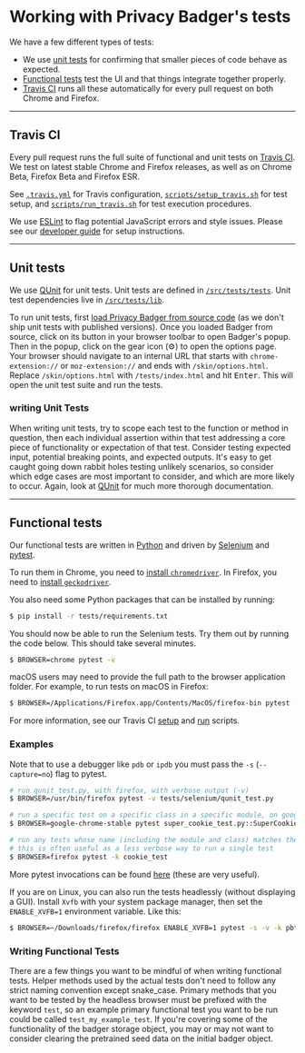 # Working with Privacy Badger's tests

We have a few different types of tests:

* We use [unit tests](/doc/tests.md#unit-tests) for confirming that smaller pieces of code behave as expected.
* [Functional tests](/doc/tests.md#functional-tests) test the UI and that things integrate together properly.
* [Travis CI](/doc/tests.md#travis-ci) runs all these automatically for every pull request on both Chrome and Firefox.

---

## Travis CI

Every pull request runs the full suite of functional and unit tests on [Travis CI](https://travis-ci.org/). We test on latest stable Chrome and Firefox releases, as well as on Chrome Beta, Firefox Beta and Firefox ESR.

See [`.travis.yml`](/.travis.yml) for Travis configuration, [`scripts/setup_travis.sh`](/scripts/setup_travis.sh) for test setup, and [`scripts/run_travis.sh`](/scripts/run_travis.sh) for test execution procedures.

We use [ESLint](https://eslint.org) to flag potential JavaScript errors and style issues. Please see our [developer guide](/doc/develop.md#lint-your-changes) for setup instructions.

---

## Unit tests

We use [QUnit](https://qunitjs.com/) for unit tests.
Unit tests are defined in [`/src/tests/tests`](/src/tests/tests). Unit test dependencies live in [`/src/tests/lib`](/src/tests/lib).

To run unit tests, first [load Privacy Badger from source code](/doc/develop.md#install-from-source) (as we don't ship unit tests with published versions).
Once you loaded Badger from source, click on its button in your browser toolbar to open Badger's popup.
Then in the popup, click on the gear icon (⚙) to open the options page.
Your browser should navigate to an internal URL that starts with `chrome-extension://` or `moz-extension://` and ends with `/skin/options.html`.
Replace `/skin/options.html` with `/tests/index.html` and hit <kbd>Enter</kbd>.
This will open the unit test suite and run the tests.

### writing Unit Tests

When writing unit tests, try to scope each test to the function or method in question, then each individual assertion within that test addressing a core piece of functionality or expectation of that test. Consider testing expected input, potential breaking points, and expected outputs. It's easy to get caught going down rabbit holes testing unlikely scenarios, so consider which edge cases are most important to consider, and which are more likely to occur. Again, look at [QUnit](https://qunitjs.com) for much more thorough documentation.

---

## Functional tests

Our functional tests are written in [Python](https://www.python.org/) and driven by
[Selenium](https://selenium-python.readthedocs.io/) and [pytest](https://docs.pytest.org/en/latest/).

To run them in Chrome, you need to [install `chromedriver`](http://chromedriver.chromium.org/getting-started). In Firefox, you need to [install `geckodriver`](https://github.com/EFForg/privacybadger/blob/547b19a8c3eddf60eed03aed3f60f252506490b7/scripts/setup_travis.sh#L21-L56).

You also need some Python packages that can be installed by running:
```bash
$ pip install -r tests/requirements.txt
```

You should now be able to run the Selenium tests. Try them out by running
the code below. This should take several minutes.
```bash
$ BROWSER=chrome pytest -v
```

macOS users may need to provide the full path to the browser application folder. For example, to run tests on macOS in Firefox:
```bash
$ BROWSER=/Applications/Firefox.app/Contents/MacOS/firefox-bin pytest -v
```

For more information, see our Travis CI [setup](/scripts/setup_travis.sh) and
[run](/scripts/run_travis.sh) scripts.


### Examples

Note that to use a debugger like `pdb` or `ipdb` you must pass the `-s` (`--capture=no`) flag to pytest.
```bash
# run qunit_test.py, with firefox, with verbose output (-v)
$ BROWSER=/usr/bin/firefox pytest -v tests/selenium/qunit_test.py

# run a specific test on a specific class in a specific module, on google-chrome-stable
$ BROWSER=google-chrome-stable pytest super_cookie_test.py::SuperCookieTest::test_should_detect_ls_of_third_party_frame

# run any tests whose name (including the module and class) matches the string cookie_test
# this is often useful as a less verbose way to run a single test
$ BROWSER=firefox pytest -k cookie_test
```

More pytest invocations can be found [here](https://docs.pytest.org/en/latest/usage.html) (these are very useful).

If you are on Linux, you can also run the tests headlessly (without displaying a GUI).
Install `Xvfb` with your system package manager, then set the `ENABLE_XVFB=1` environment variable.
Like this:

```bash
$ BROWSER=~/Downloads/firefox/firefox ENABLE_XVFB=1 pytest -s -v -k pbtest_org
```

### Writing Functional Tests

There are a few things you want to be mindful of when writing functional tests. Helper methods used by the actual tests don't need to follow any strict naming convention except snake_case. Primary methods that you want to be tested by the headless browser must be prefixed with the keyword `test`, so an example primary functional test you want to be run could be called `test_my_example_test`. If you're covering some of the functionality of the badger storage object, you may or may not want to consider clearing the pretrained seed data on the initial badger object.
